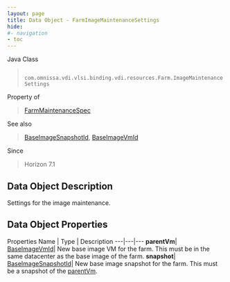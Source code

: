 ```yaml
---
layout: page
title: Data Object - FarmImageMaintenanceSettings
hide:
#- navigation
- toc
---
```






Java Class
> ` com.omnissa.vdi.vlsi.binding.vdi.resources.Farm.ImageMaintenanceSettings`

Property of
> [FarmMaintenanceSpec](vdi.resources.Farm.MaintenanceSpec.md#field_detail)

See also
> [BaseImageSnapshotId](vdi.entity.BaseImageSnapshotId.md), [BaseImageVmId](vdi.entity.BaseImageVmId.md)

Since
> Horizon 7.1


## Data Object Description

Settings for the image maintenance.

## Data Object Properties
Properties
Name |  Type |  Description
---|---|---
**parentVm**| [BaseImageVmId](vdi.entity.BaseImageVmId.md)|  New base image VM for the farm. This must be in the same datacenter as the base image of the farm.
**snapshot**| [BaseImageSnapshotId](vdi.entity.BaseImageSnapshotId.md)|  New base image snapshot for the farm. This must be a snapshot of the [parentVm](vdi.resources.Farm.ImageMaintenanceSettings.md#parentVm).


 
